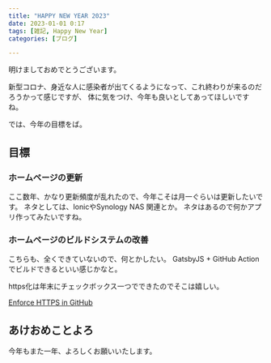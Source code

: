 ```yaml
---
title: "HAPPY NEW YEAR 2023"
date: 2023-01-01 0:17
tags: [雑記, Happy New Year]
categories: [ブログ]

---
```


明けましておめでとうございます。

新型コロナ、身近な人に感染者が出てくるようになって、これ終わりが来るのだろうかって感じですが、
体に気をつけ、今年も良いとしてあってほしいですね。

では、今年の目標をば。

## 目標

### ホームページの更新

ここ数年、かなり更新頻度が乱れたので、今年こそは月一ぐらいは更新したいです。
ネタとしては、IonicやSynology NAS 関連とか。
ネタはあるので何かアプリ作ってみたいですね。

### ホームページのビルドシステムの改善

こちらも、全くできていないので、何とかしたい。
GatsbyJS + GitHub Action でビルドできるといい感じかなと。

https化は年末にチェックボックス一つでできたのでそこは嬉しい。

[Enforce HTTPS in GitHub](/images/20221231-github-pages-enforce-https.png)

## あけおめことよろ

今年もまた一年、よろしくお願いいたします。
